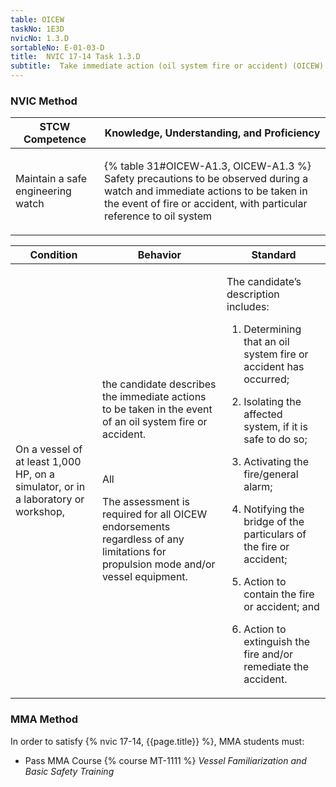 ```yaml
---
table: OICEW
taskNo: 1E3D
nvicNo: 1.3.D 
sortableNo: E-01-03-D
title:  NVIC 17-14 Task 1.3.D 
subtitle:  Take immediate action (oil system fire or accident) (OICEW)
---
```






### NVIC Method

<a style="display:none;" onclick="togglevisibility('nvic_methods')" >Show NVIC method.</a>

<div id='nvic_methods' class='show'>

<table>
<thead>
<tr>
<th class='forty'> STCW Competence </th>
<th class='sixty'> Knowledge, Understanding, and Proficiency </th>
</tr>
</thead>

<tbody>
<tr><td markdown='1'>

Maintain a safe engineering watch

</td><td markdown='1'>

{% table 31#OICEW-A1.3, OICEW-A1.3 %} Safety precautions to be observed during a watch and immediate actions to be taken in the event of fire or accident, with particular reference to oil system

</td></tr>


</tbody>
</table>


<table>
<thead>
<tr><th class='twenty'>  Condition </th><th class='twenty'> Behavior </th><th  class='sixty'>Standard </th></tr>
</thead>
<tbody >



<tr><td markdown='1'>

On a vessel of at least 1,000 HP, on a simulator, or in a laboratory or workshop,

</td><td markdown='1'>

the candidate describes the immediate actions to be taken in the event of an oil system fire or accident.

<br>

<div class="tooltip" markdown='1'>

All

The assessment is required for all OICEW endorsements regardless of any limitations for propulsion mode and/or vessel equipment.

</div>


</td><td markdown='1'>

The candidate’s description includes:

1. Determining that an oil system fire or accident has occurred;

2. Isolating the affected system, if it is safe to do so;

3. Activating the fire/general alarm;

4. Notifying the bridge of the particulars of the fire or accident;

5. Action to contain the fire or accident; and

6. Action to extinguish the fire and/or remediate the accident.

</td></tr>
</tbody>
</table>
</div>


### MMA Method

In order to satisfy  {% nvic 17-14, {{page.title}}  %}, MMA students must:

* Pass MMA Course {% course MT-1111 %}  *Vessel Familiarization and Basic Safety Training*